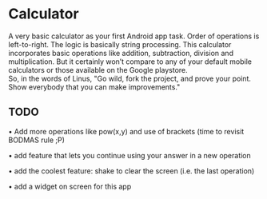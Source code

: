 # Calculator

A very basic calculator as your first Android app task. Order of operations is left-to-right. The logic is basically string processing. This calculator incorporates basic operations like addition, subtraction, division and multiplication. But it certainly won’t compare to any of your default mobile calculators or those available on the Google playstore.  
So, in the words of Linus, "Go wild, fork the project, and prove your point. Show everybody that you can make improvements."

## TODO

•	Add more operations like pow(x,y) and use of brackets (time to revisit BODMAS rule ;P)

•	add feature that lets you continue using your answer in a new operation

•	add the coolest feature: shake to clear the screen (i.e. the last operation)

•	add a widget on screen for this app
